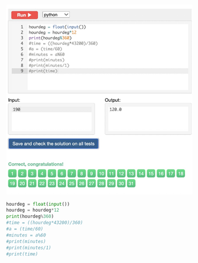 ![Solution](https://github.com/KaiFig/unit-1/blob/main/Snakify/Lesson%202/Clock_face_2.jpg)

```.py
hourdeg = float(input())
hourdeg = hourdeg*12
print(hourdeg%360)
#time = ((hourdeg*43200)/360)
#a = (time/60)
#minutes = a%60
#print(minutes)
#print(minutes/1)
#print(time)
